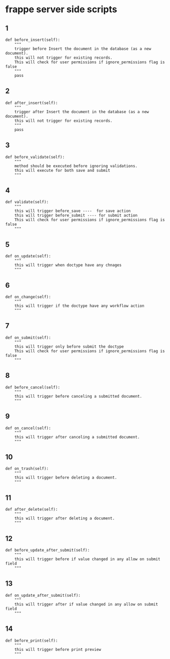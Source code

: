 # frappe server side scripts
## 1

    def before_insert(self):
        """
        trigger before Insert the document in the database (as a new document).
        this will not trigger for existing records.
		This will check for user permissions if ignore_permissions flag is false
        """
        pass
 ## 2
    
    def after_insert(self):
        """
        trigger after Insert the document in the database (as a new document).
        this will not trigger for existing records.
        """
        pass
        
## 3
    
    def before_validate(self):
        """
        method should be executed before ignoring validations.
        this will execute for both save and submit
        """
        
## 4
    
    def validate(self):
        """
        this will trigger before_save ----  for save action
        this will trigger before_submit ---- for submit action
        This will check for user permissions if ignore_permissions flag is false
        """
        
## 5
    
    def on_update(self):
        """
        this will trigger when doctype have any chnages
        """
        
## 6
    
    def on_change(self):
        """
        this will trigger if the doctype have any workflow action
        """
    
## 7
    
    def on_submit(self):
        """
        this will trigger only before submit the doctype
        This will check for user permissions if ignore_permissions flag is false
        """
        
## 8
    
    def before_cancel(self):
        """
        this will trigger before canceling a submitted document.
        """
        
        
## 9
    
    def on_cancel(self):
        """
        this will trigger after canceling a submitted document.
        """
        
        
 ## 10
    
    def on_trash(self):
        """
        this will trigger before deleting a document.
        """  
        
## 11
    
    def after_delete(self):
        """
        this will trigger after deleting a document.
        """
           
## 12
    
    def before_update_after_submit(self):
        """
        this will trigger before if value changed in any allow on submit field
        """
        
## 13
    
    def on_update_after_submit(self):
        """
        this will trigger after if value changed in any allow on submit field
        """
        
        
## 14
    
    def before_print(self):
        """
        this will trigger before print preview 
        """
